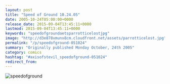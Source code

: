 ```yaml
---
layout: post
title: "Speed of Ground 10.24.05"
date: 2005-10-24T05:00:00+0000
release_date: 2015-09-04T13:45:11+0000
lastmod: 2015-09-04T13:45:11+0000
keywords: "speedofgroundaetsparrotticelostjpg"
image: "http://d3e878vmunx8cm.cloudfront.net/assets/parrotticelost.jpg"
permalink: "/p/speedofground-051024"
summary: "Originally published Monday October, 24th 2005"
category: comics
hashtag: "#axisofstevil_speedofground-051024"
redirect_from:
---
```


![speedofground](http://d3e878vmunx8cm.cloudfront.net/assets/parrotticelost.jpg)
